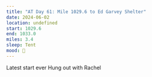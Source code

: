 ```yaml
---
title: "AT Day 61: Mile 1029.6 to Ed Garvey Shelter"
date: 2024-06-02
location: undefined
start: 1029.6
end: 1033.0
miles: 3.4
sleep: Tent
mood: 🙂
---
```

Latest start ever
Hung out with Rachel